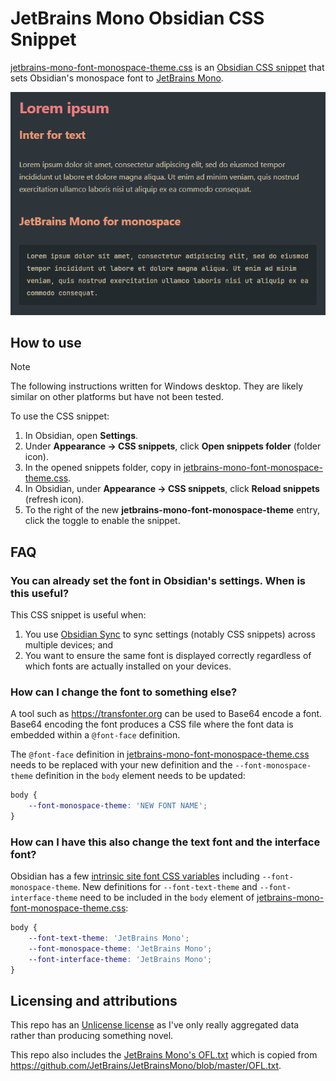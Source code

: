 # JetBrains Mono Obsidian CSS Snippet
[jetbrains-mono-font-monospace-theme.css](jetbrains-mono-font-monospace-theme.css) is an [Obsidian CSS snippet](https://help.obsidian.md/Extending+Obsidian/CSS+snippets) that sets Obsidian's monospace font to [JetBrains Mono](https://www.jetbrains.com/lp/mono).

![Lorem ipsum example with JetBrains Mono for monospace](lorem-ipsum-example.png)

## How to use

> [!note]
> The following instructions written for Windows desktop. They are likely similar on other platforms but have not been tested.

To use the CSS snippet:

1. In Obsidian, open **Settings**.
2. Under **Appearance → CSS snippets**, click **Open snippets folder** (folder icon).
3. In the opened snippets folder, copy in [jetbrains-mono-font-monospace-theme.css](jetbrains-mono-font-monospace-theme.css).
4. In Obsidian, under **Appearance → CSS snippets**, click **Reload snippets** (refresh icon).
5. To the right of the new **jetbrains-mono-font-monospace-theme** entry, click the toggle to enable the snippet.

## FAQ

### You can already set the font in Obsidian's settings. When is this useful?

This CSS snippet is useful when:

1. You use [Obsidian Sync](https://obsidian.md/sync) to sync settings (notably CSS snippets) across multiple devices; and
2. You want to ensure the same font is displayed correctly regardless of which fonts are actually installed on your devices.

### How can I change the font to something else?

A tool such as https://transfonter.org can be used to Base64 encode a font. Base64 encoding the font produces a CSS file where the font data is embedded within a `@font-face` definition.

The `@font-face` definition in [jetbrains-mono-font-monospace-theme.css](jetbrains-mono-font-monospace-theme.css) needs to be replaced with your new definition and the `--font-monospace-theme` definition in the `body` element needs to be updated:

```css
body {
    --font-monospace-theme: 'NEW FONT NAME';
}
```

### How can I have this also change the text font and the interface font?

Obsidian has a few [intrinsic site font CSS variables](https://docs.obsidian.md/Reference/CSS+variables/Publish/Site+fonts) including `--font-monospace-theme`. New definitions for `--font-text-theme` and `--font-interface-theme` need to be included in the `body` element of [jetbrains-mono-font-monospace-theme.css](jetbrains-mono-font-monospace-theme.css):

```css
body {
    --font-text-theme: 'JetBrains Mono';
    --font-monospace-theme: 'JetBrains Mono';
    --font-interface-theme: 'JetBrains Mono';
}
```

## Licensing and attributions

This repo has an [Unlicense license](LICENSE) as I've only really aggregated data rather than producing something novel.

This repo also includes the [JetBrains Mono's OFL.txt](JetBrainsMonoOFL.txt) which is copied from https://github.com/JetBrains/JetBrainsMono/blob/master/OFL.txt.

